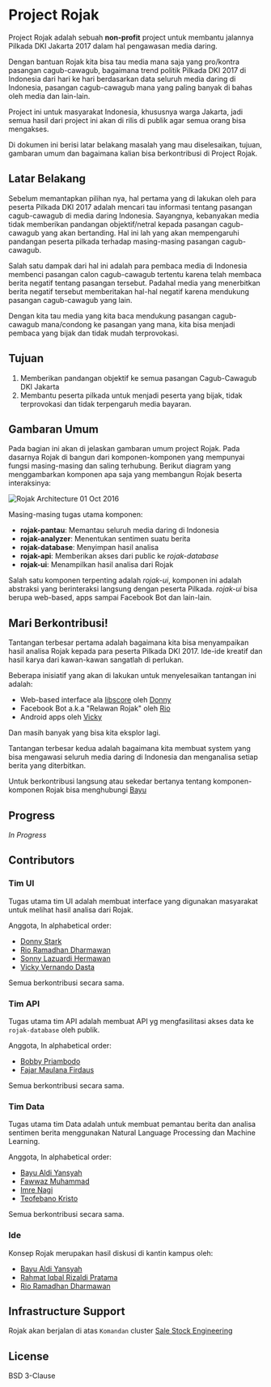 # Project Rojak

Project Rojak adalah sebuah **non-profit** project untuk membantu
jalannya Pilkada DKI Jakarta 2017 dalam hal pengawasan media daring.

Dengan bantuan Rojak kita bisa tau media mana saja yang pro/kontra
pasangan cagub-cawagub, bagaimana trend politik Pilkada DKI 2017 di
Indonesia dari hari ke hari berdasarkan data seluruh media daring di
Indonesia, pasangan cagub-cawagub mana yang paling banyak di bahas
oleh media dan lain-lain.

Project ini untuk masyarakat Indonesia, khususnya warga Jakarta, jadi
semua hasil dari project ini akan di rilis di publik agar semua orang
bisa mengakses.

Di dokumen ini berisi latar belakang masalah yang mau diselesaikan,
tujuan, gambaran umum dan bagaimana kalian bisa berkontribusi di
Project Rojak.


## Latar Belakang

Sebelum memantapkan pilihan nya, hal pertama yang di lakukan oleh para
peserta Pilkada DKI 2017 adalah mencari tau informasi tentang pasangan
cagub-cawagub di media daring Indonesia. Sayangnya, kebanyakan media
tidak memberikan pandangan objektif/netral kepada pasangan cagub-cawagub
yang akan bertanding. Hal ini lah yang akan mempengaruhi pandangan
peserta pilkada terhadap masing-masing pasangan cagub-cawagub.

Salah satu dampak dari hal ini adalah para pembaca media di Indonesia
membenci pasangan calon cagub-cawagub tertentu karena telah membaca
berita negatif tentang pasangan tersebut. Padahal media yang menerbitkan
berita negatif tersebut memberitakan hal-hal negatif karena mendukung
pasangan cagub-cawagub yang lain.

Dengan kita tau media yang kita baca mendukung pasangan cagub-cawagub
mana/condong ke pasangan yang mana, kita bisa menjadi pembaca yang bijak
dan tidak mudah terprovokasi.

## Tujuan

1. Memberikan pandangan objektif ke semua pasangan Cagub-Cawagub DKI Jakarta
2. Membantu peserta pilkada untuk menjadi peserta yang bijak, tidak
   terprovokasi dan tidak terpengaruh media bayaran.

## Gambaran Umum

Pada bagian ini akan di jelaskan gambaran umum project Rojak. Pada dasarnya
Rojak di bangun dari komponen-komponen yang mempunyai fungsi masing-masing dan
saling terhubung. Berikut diagram yang menggambarkan komponen apa saja yang
membangun Rojak beserta interaksinya:

![Rojak Architecture 01 Oct 2016](./rojak-architecture.jpg)


Masing-masing tugas utama komponen:

* **rojak-pantau**: Memantau seluruh media daring di Indonesia
* **rojak-analyzer**: Menentukan sentimen suatu berita
* **rojak-database**: Menyimpan hasil analisa
* **rojak-api**: Memberikan akses dari public ke *rojak-database*
* **rojak-ui**: Menampilkan hasil analisa dari Rojak

Salah satu komponen terpenting adalah *rojak-ui*, komponen ini adalah
abstraksi yang berinteraksi langsung dengan peserta Pilkada. *rojak-ui*
bisa berupa web-based, apps sampai Facebook Bot dan lain-lain.

## Mari Berkontribusi!

Tantangan terbesar pertama adalah bagaimana kita bisa menyampaikan hasil
analisa Rojak kepada para peserta Pilkada DKI 2017. Ide-ide kreatif dan
hasil karya dari kawan-kawan sangatlah di perlukan.

Beberapa inisiatif yang akan di lakukan untuk menyelesaikan tantangan ini
adalah:

* Web-based interface ala [libscore](https://libscore.com) oleh
  [Donny](https://www.facebook.com/DonnyStaark)
* Facebook Bot a.k.a "Relawan Rojak" oleh [Rio](https://www.facebook.com/riordhn)
* Android apps oleh [Vicky](https://www.facebook.com/vickyvernandodasta)

Dan masih banyak yang bisa kita eksplor lagi.

Tantangan terbesar kedua adalah bagaimana kita membuat system yang bisa
mengawasi seluruh media daring di Indonesia dan menganalisa setiap berita
yang diterbitkan.

Untuk berkontribusi langsung atau sekedar bertanya tentang komponen-komponen
Rojak bisa menghubungi [Bayu](https://www.facebook.com/bayualdiyansyah)

## Progress

*In Progress*

## Contributors

### Tim UI
Tugas utama tim UI adalah membuat interface yang digunakan masyarakat untuk
melihat hasil analisa dari Rojak.

Anggota, In alphabetical order:

* [Donny Stark](https://www.facebook.com/DonnyStaark)
* [Rio Ramadhan Dharmawan](https://www.facebook.com/riordhn)
* [Sonny Lazuardi Hermawan](https://www.facebook.com/sonny.lazuardi)
* [Vicky Vernando Dasta](https://www.facebook.com/vickyvernandodasta)

Semua berkontribusi secara sama.

### Tim API
Tugas utama tim API adalah membuat API yg mengfasilitasi akses data ke
`rojak-database` oleh publik.

Anggota, In alphabetical order:

* [Bobby Priambodo](https://www.facebook.com/bobbypriambodo)
* [Fajar Maulana Firdaus](https://www.facebook.com/fajarmf)

Semua berkontribusi secara sama.

### Tim Data
Tugas utama tim Data adalah untuk membuat pemantau berita dan analisa sentimen
berita menggunakan Natural Language Processing dan Machine Learning.

Anggota, In alphabetical order:

* [Bayu Aldi Yansyah](https://www.facebook.com/bayualdiyansyah)
* [Fawwaz Muhammad](https://www.facebook.com/fawwazmuhammad)
* [Imre Nagi](https://www.facebook.com/imrenagi)
* [Teofebano Kristo](https://www.facebook.com/teofebano.kristo)

Semua berkontribusi secara sama.

### Ide

Konsep Rojak merupakan hasil diskusi di kantin kampus oleh:

* [Bayu Aldi Yansyah](https://www.facebook.com/bayualdiyansyah)
* [Rahmat Iqbal Rizaldi Pratama](https://www.facebook.com/rahmat.iqbal13)
* [Rio Ramadhan Dharmawan](https://www.facebook.com/riordhn)


## Infrastructure Support

Rojak akan berjalan di atas `Komandan` cluster [Sale Stock
Engineering](https://careers.salestock.io)


## License

BSD 3-Clause
